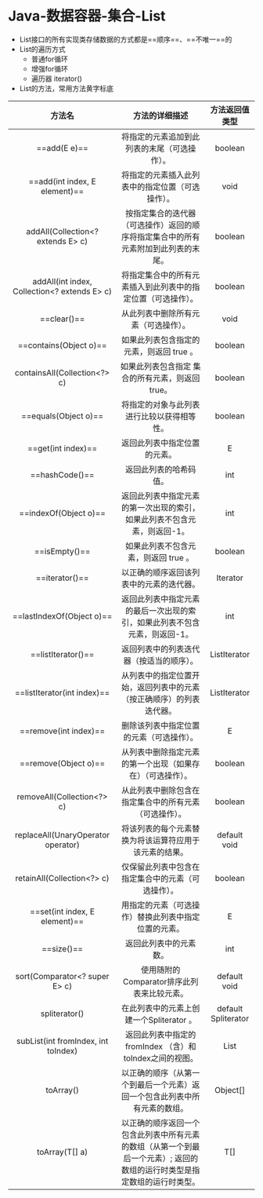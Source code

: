 # Java-数据容器-集合-List

- List接口的所有实现类存储数据的方式都是==顺序==、==不唯一==的
- List的遍历方式
  - 普通for循环
  - 增强for循环
  - 遍历器 iterator()
- List的方法，常用方法黄字标底

|                    方法名                     |                        方法的详细描述                        |     方法返回值类型     |
| :-------------------------------------------: | :----------------------------------------------------------: | :--------------------: |
|                 ==add(E e)==                  |         将指定的元素追加到此列表的末尾（可选操作）。         |        boolean         |
|        ==add(int index,  E element)==         |       将指定的元素插入此列表中的指定位置（可选操作）。       |          void          |
|      addAll(Collection<?  extends E> c)       | 按指定集合的迭代器（可选操作）返回的顺序将指定集合中的所有元素附加到此列表的末尾。 |        boolean         |
| addAll(int index,  Collection<? extends E> c) | 将指定集合中的所有元素插入到此列表中的指定位置（可选操作）。 |        boolean         |
|                  ==clear()==                  |             从此列表中删除所有元素（可选操作）。             |          void          |
|            ==contains(Object o)==             |           如果此列表包含指定的元素，则返回 true 。           |        boolean         |
|         containsAll(Collection<?> c)          |       如果此列表包含指定 集合的所有元素，则返回true。        |        boolean         |
|             ==equals(Object o)==              |          将指定的对象与此列表进行比较以获得相等性。          |        boolean         |
|              ==get(int index)==               |                 返回此列表中指定位置的元素。                 |           E            |
|                ==hashCode()==                 |                    返回此列表的哈希码值。                    |          int           |
|             ==indexOf(Object o)==             | 返回此列表中指定元素的第一次出现的索引，如果此列表不包含元素，则返回-1。 |          int           |
|                 ==isEmpty()==                 |             如果此列表不包含元素，则返回 true 。             |        boolean         |
|                ==iterator()==                 |           以正确的顺序返回该列表中的元素的迭代器。           |      Iterator<E>       |
|           ==lastIndexOf(Object o)==           | 返回此列表中指定元素的最后一次出现的索引，如果此列表不包含元素，则返回-1。 |          int           |
|              ==listIterator()==               |           返回列表中的列表迭代器（按适当的顺序）。           |    ListIterator<E>     |
|          ==listIterator(int index)==          | 从列表中的指定位置开始，返回列表中的元素（按正确顺序）的列表迭代器。 |    ListIterator<E>     |
|             ==remove(int index)==             |           删除该列表中指定位置的元素（可选操作）。           |           E            |
|             ==remove(Object o)==              |  从列表中删除指定元素的第一个出现（如果存在）（可选操作）。  |        boolean         |
|          removeAll(Collection<?> c)           |    从此列表中删除包含在指定集合中的所有元素（可选操作）。    |        boolean         |
|     replaceAll(UnaryOperator<E> operator)     |    将该列表的每个元素替换为将该运算符应用于该元素的结果。    |      default void      |
|          retainAll(Collection<?> c)           |      仅保留此列表中包含在指定集合中的元素（可选操作）。      |        boolean         |
|        ==set(int index,  E element)==         |     用指定的元素（可选操作）替换此列表中指定位置的元素。     |           E            |
|                  ==size()==                   |                    返回此列表中的元素数。                    |          int           |
|        sort(Comparator<?  super E> c)         |         使用随附的 Comparator排序此列表来比较元素。          |      default void      |
|                 spliterator()                 |           在此列表中的元素上创建一个Spliterator 。           | default Spliterator<E> |
|     subList(int fromIndex,  int toIndex)      |  返回此列表中指定的 fromIndex （含）和 toIndex之间的视图。   |        List<E>         |
|                   toArray()                   | 以正确的顺序（从第一个到最后一个元素）返回一个包含此列表中所有元素的数组。 |        Object[]        |
|                toArray(T[] a)                 | 以正确的顺序返回一个包含此列表中所有元素的数组（从第一个到最后一个元素）;  返回的数组的运行时类型是指定数组的运行时类型。 |        <T> T[]         |


